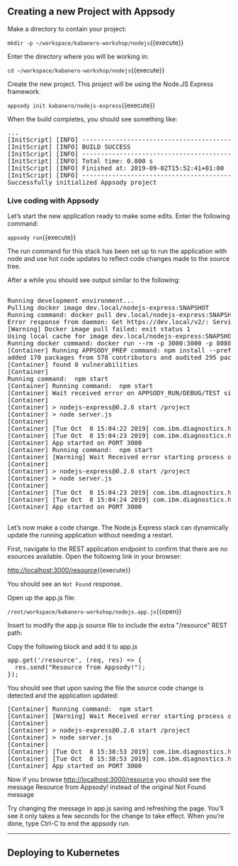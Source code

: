## Creating a new Project with Appsody

Make a directory to contain your project:

`mkdir -p ~/workspace/kabanero-workshop/nodejs`{{execute}}

Enter the directory where you will be working in:

`cd ~/workspace/kabanero-workshop/nodejs`{{execute}}

Create the new project. This project will be using the Node.JS Express framework.

`appsody init kabanero/nodejs-express`{{execute}}

When the build completes, you should see something like:

<pre>
...
[InitScript] [INFO] ------------------------------------------------------------------------
[InitScript] [INFO] BUILD SUCCESS
[InitScript] [INFO] ------------------------------------------------------------------------
[InitScript] [INFO] Total time: 0.800 s
[InitScript] [INFO] Finished at: 2019-09-02T15:52:41+01:00
[InitScript] [INFO] ------------------------------------------------------------------------
Successfully initialized Appsody project
</pre>

### Live coding with Appsody

Let’s start the new application ready to make some edits. Enter the following command:

`appsody run`{{execute}}

The run command for this stack has been set up to run the application with node and use hot code updates to reflect code changes made to the source tree.

After a while you should see output similar to the following:

<pre>

Running development environment...
Pulling docker image dev.local/nodejs-express:SNAPSHOT
Running command: docker pull dev.local/nodejs-express:SNAPSHOT
Error response from daemon: Get https://dev.local/v2/: Service Unavailable
[Warning] Docker image pull failed: exit status 1
Using local cache for image dev.local/nodejs-express:SNAPSHOT
Running docker command: docker run --rm -p 3000:3000 -p 8080:8080 -p 9229:9229 --name node-js-dev -v /Users/nastacio/workspace/kabanero-workshop/nodejs/:/project/user-app -v node-js-deps:/project/user-app/node_modules -v /Users/nastacio/.appsody/appsody-controller:/appsody/appsody-controller -t --entrypoint /appsody/appsody-controller dev.local/nodejs-express:SNAPSHOT --mode=run
[Container] Running APPSODY_PREP command: npm install --prefix user-app
added 170 packages from 578 contributors and audited 295 packages in 3.639s
[Container] found 0 vulnerabilities
[Container]
Running command:  npm start
[Container] Running command:  npm start
[Container] Wait received error on APPSODY_RUN/DEBUG/TEST signal: interrupt
[Container]
[Container] > nodejs-express@0.2.6 start /project
[Container] > node server.js
[Container]
[Container] [Tue Oct  8 15:04:22 2019] com.ibm.diagnostics.healthcenter.loader INFO: Node Application Metrics 5.0.5.201910032155 (Agent Core 4.0.5)
[Container] [Tue Oct  8 15:04:23 2019] com.ibm.diagnostics.healthcenter.mqtt INFO: Connecting to broker localhost:1883
[Container] App started on PORT 3000
[Container] Running command:  npm start
[Container] [Warning] Wait Received error starting process of type APPSODY_RUN/DEBUG/TEST_ON_CHANGE while running command: npm start error received was: signal: interrupt
[Container]
[Container] > nodejs-express@0.2.6 start /project
[Container] > node server.js
[Container]
[Container] [Tue Oct  8 15:04:23 2019] com.ibm.diagnostics.healthcenter.loader INFO: Node Application Metrics 5.0.5.201910032155 (Agent Core 4.0.5)
[Container] [Tue Oct  8 15:04:24 2019] com.ibm.diagnostics.healthcenter.mqtt INFO: Connecting to broker localhost:1883
[Container] App started on PORT 3000

</pre>

Let’s now make a code change. The Node.js Express stack can dynamically update the running application without needing a restart.

First, navigate to the REST application endpoint to confirm that there are no esources available. Open the following link in your browser:


<a href="https://[[HOST_SUBDOMAIN]]-3000-[[KATACODA_HOST]].environments.katacoda.com/resource"> http://localhost:3000/resource</a>{{execute}}

You should see an `Not Found` response.

Open up the app.js file:

`/root/workspace/kabanero-workshop/nodejs.app.js`{{open}}

Insert to modify the app.js source file to include the extra "/resource" REST path:

Copy the following block and add it to app.js
<pre>
app.get('/resource', (req, res) => {
  res.send("Resource from Appsody!");
});
</pre>

You should see that upon saving the file the source code change is detected and the application updated:

<pre>
[Container] Running command:  npm start
[Container] [Warning] Wait Received error starting process of type APPSODY_RUN/DEBUG/TEST_ON_CHANGE while running command: npm start error received was: signal: interrupt
[Container]
[Container] > nodejs-express@0.2.6 start /project
[Container] > node server.js
[Container]
[Container] [Tue Oct  8 15:38:53 2019] com.ibm.diagnostics.healthcenter.loader INFO: Node Application Metrics 5.0.5.201910032155 (Agent Core 4.0.5)
[Container] [Tue Oct  8 15:38:53 2019] com.ibm.diagnostics.healthcenter.mqtt INFO: Connecting to broker localhost:1883
[Container] App started on PORT 3000
</pre>

Now if you browse <a href="https://[[HOST_SUBDOMAIN]]-3000-[[KATACODA_HOST]].environments.katacoda.com/resource"> http://localhost:3000/resource</a> you should see the message Resource from Appsody! instead of the original Not Found message

Try changing the message in app.js saving and refreshing the page. You’ll see it only takes a few seconds for the change to take effect.
When you’re done, type Ctrl-C to end the appsody run.


--- 

## Deploying to Kubernetes

